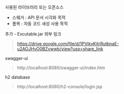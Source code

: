 사용된 라이브러리 또는 오픈소스
 * 스웨거 : API 문서 시각화 목적 <br>
 * 롬복 : 자동 코드 새성 사용 목적 <br>


추가 - Excutable.jar 외부 링크 <br> 
> https://drive.google.com/file/d/1PVikvKitrRutbnaE-u2AOJHyO0BZvwwb/view?usp=share_link


swagger-ui
 >  http://localhost:8080/swagger-ui/index.htm

h2 database
 > http://localhost:8080/h2-console/login.jsp

